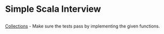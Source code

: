 # Simple Scala Interview
## 

[Collections](https://github.com/celaurentin/scala-interview/blob/main/src/test/scala/CollectionTest.scala) - Make sure the tests pass by implementing the given functions. 
